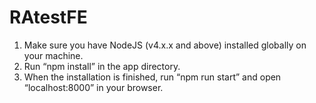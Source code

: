 # RAtestFE

1.	Make sure you have NodeJS (v4.x.x and above) installed globally on your machine. 
2.	Run “npm install” in the app directory.
3.	When the installation is finished, run “npm run start” and open “localhost:8000” in your browser.

